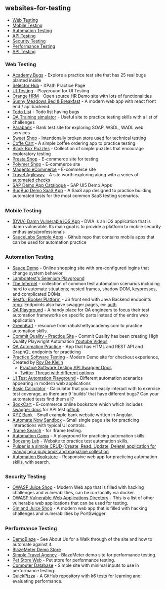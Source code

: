 ## websites-for-testing

- [Web Testing](#webtest)
- [Mobile Testing](#mobtest)
- [Automation Testing](#autotest)
- [API Testing](#apitest)
- [Security Testing](#securetest)
- [Performance Testing](#perftest)
- [API Testing](#apitest)


<a id="webtest"></a>

### Web Testing
- [Academy Bugs](https://academybugs.com/find-bugs/) - Explore a practice test site that has 25 real bugs planted inside
- [Selector Hub](https://selectorshub.com/xpath-practice-page/) - XPath Practice Page
- [UI Testing](http://uitestingplayground.com/) - Playground for UI Testing
- [Orange HRM](https://opensource-demo.orangehrmlive.com/web/index.php/auth/login) - Open source HR Demo site with lots of functionalities
- [Sunny Meadows Bed & Breakfast](https://automationintesting.online/) - A modern web app with react front end / api backend.
- [Todo List](https://todolist.james.am/#/) - Todo list having bugs
- [QA Training simulator](https://bugeater.web.app/) - Useful site to practice testing skills with a list of challenges
- [Parabank](https://parabank.parasoft.com/parabank/admin.htm) - Bank test site for exploring SOAP, WSDL, WADL web services
- [Sweet Shop](https://sweetshop.netlify.app/) - Intentionally broken store used for technical testing
- [Coffe Cart](https://coffee-cart.app/) - A simple coffee ordering app to practice testing
- [Black Box Puzzles](https://blackboxpuzzles.workroomprds.com/) - Collection of simple puzzles that encourage exploratory testing
- [Presta Shop](https://demo.prestashop.com/#/en/front) - E-commerce site for testing
- [Polymer Shop](https://shop.polymer-project.org/) - E-commerce site
- [Magento eCommerce](https://magento.softwaretestingboard.com) - E-commerce site
- [Travel Agileway](http://travel.agileway.net/login) - A site worth exploring along with a series of [automated checks](https://github.com/testwisely/agiletravel-ui-tests)
- [SAP Demo App Catalogue](https://ui5.sap.com/#/demoapps) - SAP UI5 Demo Apps
- [BugBug Demo SaaS App](https://demo-saas.bugbug.io/) - A SaaS app designed to practice building automated tests for the most common SaaS testing scenarios.

##

<a id="mobtest"></a>

### Mobile Testing
- [(DVIA) Damn Vulnerable iOS App](https://github.com/prateek147/DVIA-v2) - DVIA is an iOS application that is damn vulnerable. Its main goal is to provide a platform to mobile security enthusiasts/professionals
- [SauceLabs Sample Apps](https://github.com/saucelabs/sample-app-mobile) - Github repo that contains mobile apps that can be used for automation practice

##

<a id="autotest"></a>

### Automation Testing

- [Sauce Demo](https://www.saucedemo.com/) - Online shopping site with pre-configured logins that change system behavior.
- [Lambdatest's Selenium Playground](https://www.lambdatest.com/selenium-playground/)
- [The Internet](http://the-internet.herokuapp.com/) - collection of common test automation scenarios including hard to automate situations; nested frames, shadow DOM, keypresses, and complicated DOMs.
- [Restful Booker Platform](https://automationintesting.online) - JS front end with Java Backend endpoints [repo](https://github.com/mwinteringham/restful-booker-platform). Endpoints also have swagger pages, ex: [auth](https://automationintesting.online/auth/swagger-ui/index.html#/)
- [QA Playground](https://qaplayground.dev/) - A handy place for QA engineers to focus their test automation frameworks on specific parts instead of the entire web application
- [GreenKart](https://rahulshettyacademy.com/seleniumPractise/#/) - resource from rahulshettyacademy.com to practice automation skills.
- [Commit Quality - Practice Site](https://commitquality.com/) - Commit Quality has been creating High Quality Playwright Automation [Youtube Videos](https://www.youtube.com/@commitquality)
- [QA Automation Practice](https://qa-practice.netlify.app/) - App that has HTML and REST API and GraphQL endpoints for practicing
- [Practice Software Testing](https://practicesoftwaretesting.com/) - Modern Demo site for checkout experience, Created by [Roy De Kleijn](https://twitter.com/TheWebTester)
    - [Practice Software Testing API Swagger Docs](https://api.practicesoftwaretesting.com/api/documentation)
    - [Twitter Thread with different options](https://twitter.com/TheWebTester/status/1593906285300400128)
- [UI Test Automation Playground](http://www.uitestingplayground.com/) - Different automation scenarios appearing in modern web applications
- [Basic Calculator](https://testsheepnz.github.io/BasicCalculator.html) - Calculator that you can easily interact with to exercise test coverage, as there are 9 'builds' that have different bugs? Can your automated tests find them all?
- [BookCart](https://bookcart.azurewebsites.net/) - E-commerce online bookstore which which includes [swagger docs](https://bookcart.azurewebsites.net/swagger/index.html) for API test [github](https://github.com/AnkitSharma-007/bookcart)
- [XYZ Bank](https://www.globalsqa.com/angularJs-protractor/BankingProject/) - Small example bank website written in Angular.
- [Automate Now Sandbox](https://automatenow.io/sandbox-automation-testing-practice-website/) - Small single page site for practicing interactions with typical UI controls.
- [Iframe Search](https://eviltester.github.io/TestingApp/apps/iframe-search/iframe-search.html) - for Iframe testing.
- [Automation Camp](https://play2.automationcamp.ir/) - A playground for practicing automation skills.
- [Boozang Lab](https://thelab.boozang.com/) - Website to practice test automation skills.
- [Pulper is a simple CRUD (Create, Read, Update, Delete) application for managing a pulp book and magazine collection](https://thepulper.herokuapp.com/apps/pulp/)
- [Automation Bookstore](https://automationbookstore.dev/) - Responsive web app for practicing automation skills, with search.

##

<a id="securetest"></a>

### Security Testing
- [OWASP Juice Shop](https://owasp.org/www-project-juice-shop/) - Modern Web app that is filled with hacking challenges and vulnerabilities, can be run locally via docker.
- [OWASP Vulnerable Web Applications Directory](https://owasp.org/www-project-vulnerable-web-applications-directory/) - This is a list of other vulnerable web applications that can be used for testing.
- [Gin and Juice Shop](https://ginandjuice.shop/) - A modern web app that is filled with hacking challenges and vulnerabilities by PortSwigger

##

<a id="perftest"></a>

### Performance Testing

- [DemoBlaze](https://demoblaze.com/) - See About Us for a Walk through of the site and how to automate against it.
- [BlazeMeter Demo Store](https://www.demoblaze.com/)
- [Simple Travel Agency](https://blazedemo.com/index.php) - BlazeMeter demo site for performance testing.
- [Pet Store Web](https://petstore.octoperf.com/actions/Catalog.action) - Pet store for performance testing.
- [Computer Database](https://computer-database.gatling.io/computers) - Simple site with minimal inputs to use in performance testing.
- [QuickPizza](https://github.com/grafana/quickpizza) - A GitHub repository with k6 tests for learning and evaluating performance.